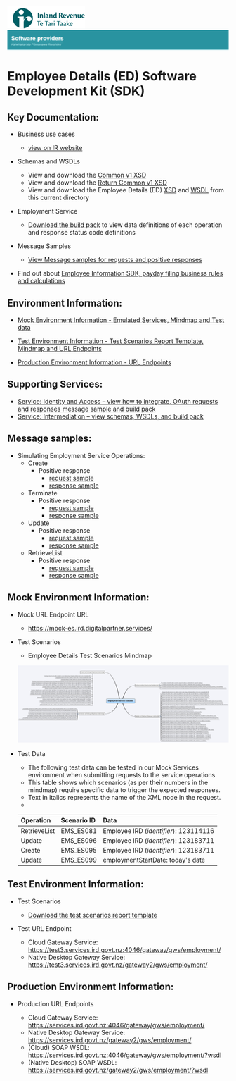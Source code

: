 ![IRD logo](../../Images/IRlogo.gif)
![Software Dev](../../Images/SoftwareDev.png)

Employee Details (ED) Software Development Kit (SDK)
=======================================

Key Documentation:
-------------

- Business use cases
	- [view on IR website](https://www.ird.govt.nz/resources/e/2/e2d9e606-76d3-44f7-9127-2584666b5f09/Payday+filing+-+Employee+details+business+use+cases.pdf)
	
- Schemas and WSDLs
	- View and download the [Common v1 XSD](../../Common%20XSD/Common.v1.xsd)
	- View and download the [Return Common v1 XSD](../../Common%20XSD/ReturnCommon.v1.xsd)
	- View and download the Employee Details (ED) [XSD](Employment.xsd) and [WSDL](EmploymentDevWsdl.wsdl) from this current directory
	
- Employment Service 
	- [Download the build pack](Gateway%20Services%20Build%20Pack%20-%20Employment%20Service.pdf) to view data definitions of each operation and response status code definitions
	
- Message Samples
    - [View Message samples for requests and positive responses](#message-samples)

- Find out about [Employee Information SDK, payday filing business rules and calculations](../)

## Environment Information: 

- [Mock Environment Information - Emulated Services, Mindmap and Test data](#mock-environment-information)
	
- [Test Environment Information - Test Scenarios Report Template, Mindmap and URL Endpoints](#test-environment-information)

- [Production Environment Information - URL Endpoints](#Production-Environment-Information)

## Supporting Services:

* [Service: Identity and Access – view how to integrate, OAuth requests and responses message sample and build pack](https://github.com/InlandRevenue/Gateway_Services-Access) 
* [Service: Intermediation – view schemas, WSDLs, and build pack](../Service%20-%20Intermediation)

Message samples:
-----------------

- Simulating Employment Service Operations:
    - Create
        - Positive response
            - [request sample](sample%20messages/body-employment-create-request.xml)
            - [response sample](sample%20messages/body-employment-create-response.xml)
    - Terminate
        - Positive response
            - [request sample](sample%20messages/body-employment-terminate-request.xml)
            - [response sample](sample%20messages/body-employment-terminate-response.xml)
    - Update
        - Positive response
            - [request sample](sample%20messages/body-employment-update-request.xml)
            - [response sample](sample%20messages/body-employment-update-response.xml)
    - RetrieveList
        - Positive response
            - [request sample](sample%20messages/body-employment-retrievelist-request.xml)
            - [response sample](sample%20messages/body-employment-retrievelist-response.xml)


Mock Environment Information:
-----------------

* Mock URL Endpoint URL
    - https://mock-es.ird.digitalpartner.services/

* Test Scenarios 
	- Employee Details Test Scenarios Mindmap
	
	![Test Scenarios](images/Employee_Details_Test_Scenarios_Mind_Map.png)

*  Test Data
	- The following test data can be tested in our Mock Services environment when submitting requests to the service operations
	- This table shows which scenarios (as per their numbers in the mindmap) require specific data to trigger the expected responses. 
	- Text in italics represents the name of the XML node in the request.
	-

	Operation | Scenario ID | Data
	--- | --- | ---
	RetrieveList | EMS_ES081 | Employee IRD (*identifier*): 123114116
	Update | EMS_ES096 | Employee IRD (*identifier*): 123183711
	Create | EMS_ES095 | Employee IRD (*identifier*): 123183711
	Update | EMS_ES099 | employmentStartDate: today's date


Test Environment Information:
-----------------

* Test Scenarios
	- [Download the test scenarios report template](Payday%20Filing%20–%20Employee%20Details%20-%20Test%20Report%20Template.docx)


* Test URL Endpoint
    - Cloud Gateway Service: https://test3.services.ird.govt.nz:4046/gateway/gws/employment/
    - Native Desktop Gateway Service: https://test3.services.ird.govt.nz/gateway2/gws/employment/
            
Production Environment Information:
-----------------

* Production URL Endpoints

	- Cloud Gateway Service: https://services.ird.govt.nz:4046/gateway/gws/employment/
	- Native Desktop Gateway Service: https://services.ird.govt.nz/gateway2/gws/employment/
	- (Cloud) SOAP WSDL: https://services.ird.govt.nz:4046/gateway/gws/employment/?wsdl
	- (Native Desktop) SOAP WSDL: https://services.ird.govt.nz/gateway2/gws/employment/?wsdl